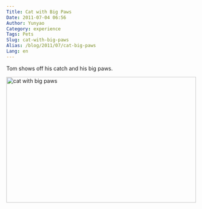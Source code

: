 ```yaml
---
Title: Cat with Big Paws
Date: 2011-07-04 06:56
Author: Yunyao
Category: experience
Tags: Pets
Slug: cat-with-big-paws
Alias: /blog/2011/07/cat-big-paws
Lang: en
---
```


Tom shows off his catch and his big paws.

<img src="http://farm6.static.flickr.com/5155/5899746253_57b0eb9cbc.jpg" width="500" height="333" alt="cat with big paws" />
